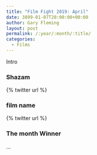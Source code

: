 ```yaml
---
title: "Film Fight 2019: April"
date: 3899-01-07T20:00:00+00:00
author: Gary Fleming
layout: post
permalink: /:year/:month/:title/
categories:
  - Films
---
```


Intro

### Shazam

{% twitter url %}

### film name

{% twitter url %}


### The month Winner

...
